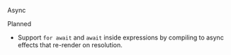 Async

Planned
- Support `for await` and `await` inside expressions by compiling to async effects that re-render on resolution.

